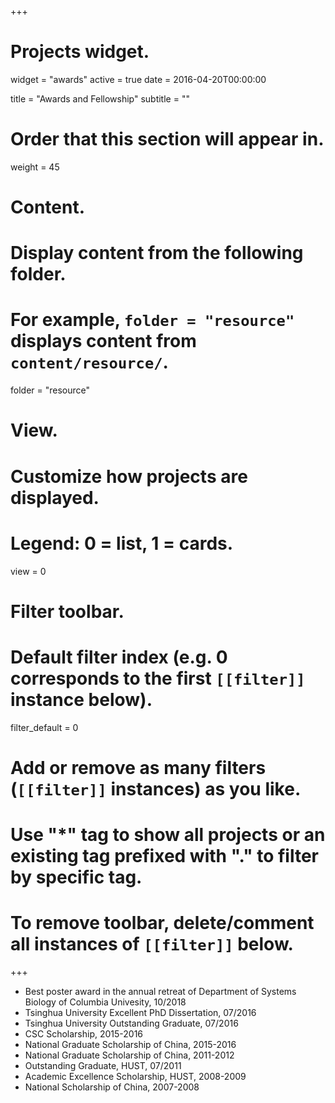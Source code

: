 +++
# Projects widget.
widget = "awards"
active = true
date = 2016-04-20T00:00:00

title = "Awards and Fellowship"
subtitle = ""

# Order that this section will appear in.
weight = 45

# Content.
# Display content from the following folder.
# For example, `folder = "resource"` displays content from `content/resource/`.
folder = "resource"

# View.
# Customize how projects are displayed.
# Legend: 0 = list, 1 = cards.
view = 0

# Filter toolbar.

# Default filter index (e.g. 0 corresponds to the first `[[filter]]` instance below).
filter_default = 0

# Add or remove as many filters (`[[filter]]` instances) as you like.
# Use "*" tag to show all projects or an existing tag prefixed with "." to filter by specific tag.
# To remove toolbar, delete/comment all instances of `[[filter]]` below.

+++
* Best poster award in the annual retreat of Department of Systems Biology of Columbia Univesity, 10/2018 <br />
* Tsinghua University Excellent PhD Dissertation, 07/2016 <br />
* Tsinghua University Outstanding Graduate, 07/2016 <br />
* CSC Scholarship, 2015-2016 <br />
* National Graduate Scholarship of China, 2015-2016 <br />
* National Graduate Scholarship of China, 2011-2012 <br />
* Outstanding Graduate, HUST, 07/2011 <br />
* Academic Excellence Scholarship, HUST, 2008-2009 <br />
* National Scholarship of China, 2007-2008 <br />

